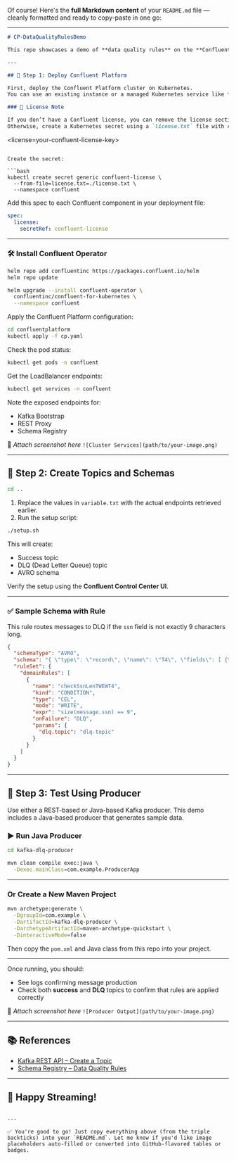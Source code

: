 Of course! Here's the **full Markdown content** of your `README.md` file — cleanly formatted and ready to copy-paste in one go:

---

```md
# CP-DataQualityRulesDemo

This repo showcases a demo of **data quality rules** on the **Confluent platform**.

---

## 🚀 Step 1: Deploy Confluent Platform

First, deploy the Confluent Platform cluster on Kubernetes.  
You can use an existing instance or a managed Kubernetes service like **AKS**, **EKS**, etc.

### 🔐 License Note

If you don’t have a Confluent license, you can remove the license section from the CP config.  
Otherwise, create a Kubernetes secret using a `license.txt` file with content like:

```

\<license=your-confluent-license-key>

````

Create the secret:

```bash
kubectl create secret generic confluent-license \
  --from-file=license.txt=./license.txt \
  --namespace confluent
````

Add this spec to each Confluent component in your deployment file:

```yaml
spec:
  license:
    secretRef: confluent-license
```

---

### 🛠️ Install Confluent Operator

```bash
helm repo add confluentinc https://packages.confluent.io/helm
helm repo update

helm upgrade --install confluent-operator \
  confluentinc/confluent-for-kubernetes \
  --namespace confluent
```

Apply the Confluent Platform configuration:

```bash
cd confluentplatform
kubectl apply -f cp.yaml
```

Check the pod status:

```bash
kubectl get pods -n confluent
```

Get the LoadBalancer endpoints:

```bash
kubectl get services -n confluent
```

Note the exposed endpoints for:

* Kafka Bootstrap
* REST Proxy
* Schema Registry

📸 *Attach screenshot here*
`![Cluster Services](path/to/your-image.png)`

---

## 📘 Step 2: Create Topics and Schemas

```bash
cd ..
```

1. Replace the values in `variable.txt` with the actual endpoints retrieved earlier.
2. Run the setup script:

```bash
./setup.sh
```

This will create:

* Success topic
* DLQ (Dead Letter Queue) topic
* AVRO schema

Verify the setup using the **Confluent Control Center UI**.

---

### ✅ Sample Schema with Rule

This rule routes messages to DLQ if the `ssn` field is not exactly 9 characters long.

```json
{
  "schemaType": "AVRO",
  "schema": "{ \"type\": \"record\", \"name\": \"T4\", \"fields\": [ {\"name\": \"name\", \"type\": \"string\"}, {\"name\": \"email\", \"type\": \"string\"}, {\"name\": \"ssn\", \"type\": \"string\"} ] }",
  "ruleSet": {
    "domainRules": [
      {
        "name": "checkSsnLenTWEWT4",
        "kind": "CONDITION",
        "type": "CEL",
        "mode": "WRITE",
        "expr": "size(message.ssn) == 9",
        "onFailure": "DLQ",
        "params": {
          "dlq.topic": "dlq-topic"
        }
      }
    ]
  }
}
```

---

## 🧪 Step 3: Test Using Producer

Use either a REST-based or Java-based Kafka producer.
This demo includes a Java-based producer that generates sample data.

### ▶️ Run Java Producer

```bash
cd kafka-dlq-producer

mvn clean compile exec:java \
  -Dexec.mainClass=com.example.ProducerApp
```

---

### Or Create a New Maven Project

```bash
mvn archetype:generate \
  -DgroupId=com.example \
  -DartifactId=kafka-dlq-producer \
  -DarchetypeArtifactId=maven-archetype-quickstart \
  -DinteractiveMode=false
```

Then copy the `pom.xml` and Java class from this repo into your project.

---

Once running, you should:

* See logs confirming message production
* Check both **success** and **DLQ** topics to confirm that rules are applied correctly

📸 *Attach screenshot here*
`![Producer Output](path/to/your-image.png)`

---

## 📚 References

* [Kafka REST API – Create a Topic](https://docs.confluent.io/platform/current/kafka-rest/api.html#create-a-topic)
* [Schema Registry – Data Quality Rules](https://docs.confluent.io/platform/current/schema-registry/fundamentals/data-contracts.html#data-quality-rules)

---

## 🎉 Happy Streaming!

```

---

✅ You're good to go! Just copy everything above (from the triple backticks) into your `README.md`. Let me know if you'd like image placeholders auto-filled or converted into GitHub-flavored tables or badges.
```
